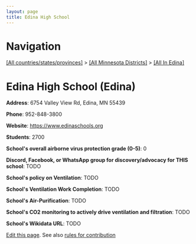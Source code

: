 ```yaml
---
layout: page
title: Edina High School
---
```

# Navigation

[[All countries/states/provinces]](../../..) > [[All Minnesota Districts]](../..) > [[All In Edina]](..)

# Edina High School (Edina)

**Address**: 6754 Valley View Rd, Edina, MN 55439

**Phone**: 952-848-3800

**Website**: <https://www.edinaschools.org>

**Students**: 2700

**School's overall airborne virus protection grade (0-5)**: 0

**Discord, Facebook, or WhatsApp group for discovery/advocacy for THIS school**: TODO

**School's policy on Ventilation**: TODO

**School's Ventilation Work Completion**: TODO

**School's Air-Purification**: TODO

**School's CO2 monitoring to actively drive ventilation and filtration**: TODO

**School's Wikidata URL**: TODO


[Edit this page](https://github.com/ventilate-schools/MN/edit/main/./Edina/Edina_High_School.md). See also [rules for contribution](../../../contribution-rules/)
